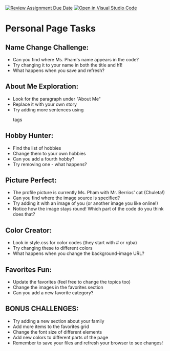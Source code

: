 [![Review Assignment Due Date](https://classroom.github.com/assets/deadline-readme-button-22041afd0340ce965d47ae6ef1cefeee28c7c493a6346c4f15d667ab976d596c.svg)](https://classroom.github.com/a/w1rWSH9X)
[![Open in Visual Studio Code](https://classroom.github.com/assets/open-in-vscode-2e0aaae1b6195c2367325f4f02e2d04e9abb55f0b24a779b69b11b9e10269abc.svg)](https://classroom.github.com/online_ide?assignment_repo_id=18565522&assignment_repo_type=AssignmentRepo)
# Personal Page Tasks
## Name Change Challenge:
- Can you find where Ms. Pham's name appears in the code?
- Try changing it to your name in both the title and h1!
- What happens when you save and refresh?
## About Me Exploration:
- Look for the paragraph under "About Me"
- Replace it with your own story
- Try adding more sentences using <p> tags
## Hobby Hunter:
- Find the list of hobbies
- Change them to your own hobbies
- Can you add a fourth hobby?
- Try removing one - what happens?
## Picture Perfect:
- The profile picture is currently Ms. Pham with Mr. Berrios' cat (Chuleta!)
- Can you find where the image source is specified?
- Try adding it with an image of you (or another image you like online!)
- Notice how the image stays round! Which part of the code do you think does that?
## Color Creator:
- Look in style.css for color codes (they start with # or rgba)
- Try changing these to different colors
- What happens when you change the background-image URL?
## Favorites Fun:
- Update the favorites (feel free to change the topics too)
- Change the images in the favorites section
- Can you add a new favorite category?

## BONUS CHALLENGES:
- Try adding a new section about your family
- Add more items to the favorites grid
- Change the font size of different elements
- Add new colors to different parts of the page
- Remember to save your files and refresh your browser to see changes!
